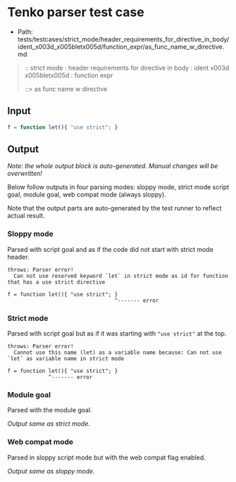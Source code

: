 # Tenko parser test case

- Path: tests/testcases/strict_mode/header_requirements_for_directive_in_body/ident_x003d_x005bletx005d/function_expr/as_func_name_w_directive.md

> :: strict mode : header requirements for directive in body : ident x003d x005bletx005d : function expr
>
> ::> as func name w directive

## Input


`````js
f = function let(){ "use strict"; }
`````

## Output

_Note: the whole output block is auto-generated. Manual changes will be overwritten!_

Below follow outputs in four parsing modes: sloppy mode, strict mode script goal, module goal, web compat mode (always sloppy).

Note that the output parts are auto-generated by the test runner to reflect actual result.

### Sloppy mode

Parsed with script goal and as if the code did not start with strict mode header.

`````
throws: Parser error!
  Can not use reserved keyword `let` in strict mode as id for function that has a use strict directive

f = function let(){ "use strict"; }
                                  ^------- error
`````

### Strict mode

Parsed with script goal but as if it was starting with `"use strict"` at the top.

`````
throws: Parser error!
  Cannot use this name (let) as a variable name because: Can not use `let` as variable name in strict mode

f = function let(){ "use strict"; }
             ^------- error
`````


### Module goal

Parsed with the module goal.

_Output same as strict mode._

### Web compat mode

Parsed in sloppy script mode but with the web compat flag enabled.

_Output same as sloppy mode._
